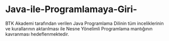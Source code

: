 # Java-ile-Programlamaya-Giri-
BTK Akademi tarafından verilen Java Programlama Dilinin tüm inceliklerinin ve kurallarının aktarılması ile Nesne Yönelimli Programlama mantığının kavranması hedeflenmektedir.
